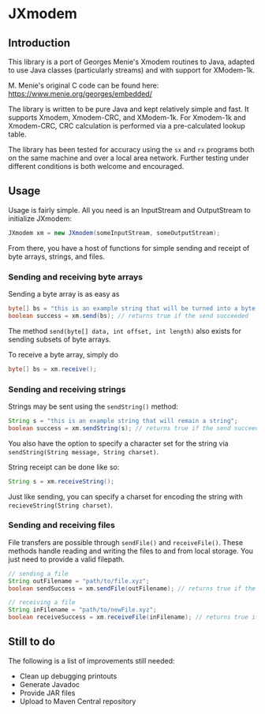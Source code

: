 # JXmodem

## Introduction

This library is a port of Georges Menie's Xmodem routines to Java, adapted to use Java classes (particularly streams) and with support for XModem-1k.

M. Menie's original C code can be found here: https://www.menie.org/georges/embedded/

The library is written to be pure Java and kept relatively simple and fast. It supports Xmodem, Xmodem-CRC, and XModem-1k. For Xmodem-1k and Xmodem-CRC, CRC calculation is performed via a pre-calculated lookup table.

The library has been tested for accuracy using the `sx` and `rx` programs both on the same machine and over a local area network. Further testing under different conditions is both welcome and encouraged.

## Usage

Usage is fairly simple. All you need is an InputStream and OutputStream to initialize JXmodem:

```Java
JXmodem xm = new JXmodem(someInputStream, someOutputStream);
```

From there, you have a host of functions for simple sending and receipt of byte arrays, strings, and files.

### Sending and receiving byte arrays

Sending a byte array is as easy as

```Java
byte[] bs = "this is an example string that will be turned into a byte array".getBytes();
boolean success = xm.send(bs); // returns true if the send succeeded
```

The method `send(byte[] data, int offset, int length)` also exists for sending subsets of byte arrays.

To receive a byte array, simply do

```Java
byte[] bs = xm.receive();
```

### Sending and receiving strings

Strings may be sent using the `sendString()` method:

```Java
String s = "this is an example string that will remain a string";
boolean success = xm.sendString(s); // returns true if the send succeeded
```

You also have the option to specify a character set for the string via `sendString(String message, String charset)`.

String receipt can be done like so:

```Java
String s = xm.receiveString();
```

Just like sending, you can specify a charset for encoding the string with `recieveString(String charset)`.

### Sending and receiving files

File transfers are possible through `sendFile()` and `receiveFile()`. These methods handle reading and writing the files to and from local storage. You just need to provide a valid filepath.

```Java
// sending a file
String outFilename = "path/to/file.xyz";
boolean sendSuccess = xm.sendFile(outFilename); // returns true if the send succeeded

// receiving a file
String inFilename = "path/to/newFile.xyz";
boolean receiveSuccess = xm.receiveFile(inFilename); // returns true if the file was received and saved successfully
```

## Still to do

The following is a list of improvements still needed:

* Clean up debugging printouts
* Generate Javadoc
* Provide JAR files
* Upload to Maven Central repository
